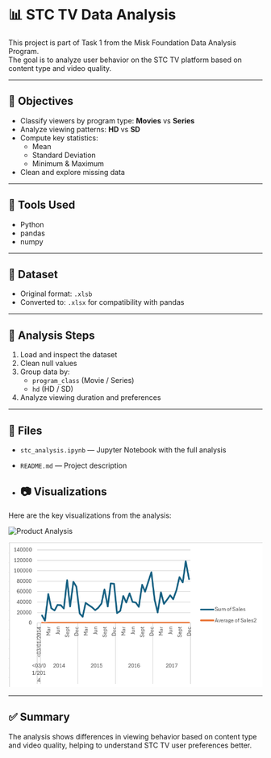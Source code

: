 # 📊 STC TV Data Analysis

This project is part of Task 1 from the Misk Foundation Data Analysis Program.  
The goal is to analyze user behavior on the STC TV platform based on content type and video quality.

---

## 🎯 Objectives

- Classify viewers by program type: **Movies** vs **Series**
- Analyze viewing patterns: **HD** vs **SD**
- Compute key statistics:
  - Mean
  - Standard Deviation
  - Minimum & Maximum
- Clean and explore missing data

---

## 🧰 Tools Used

- Python
- pandas
- numpy

---

## 📂 Dataset

- Original format: `.xlsb`
- Converted to: `.xlsx` for compatibility with pandas

---

## 🧪 Analysis Steps

1. Load and inspect the dataset  
2. Clean null values  
3. Group data by:
   - `program_class` (Movie / Series)  
   - `hd` (HD / SD)  
4. Analyze viewing duration and preferences

---

## 📁 Files

- `stc_analysis.ipynb` — Jupyter Notebook with the full analysis
- `README.md` — Project description

- ## 📷 Visualizations

Here are the key visualizations from the analysis:

![Product Analysis](images/Product_Analysis.png)

![Sales Trend](images/Sales_Trend.png)


---

## ✅ Summary

The analysis shows differences in viewing behavior based on content type and video quality, helping to understand STC TV user preferences better.
